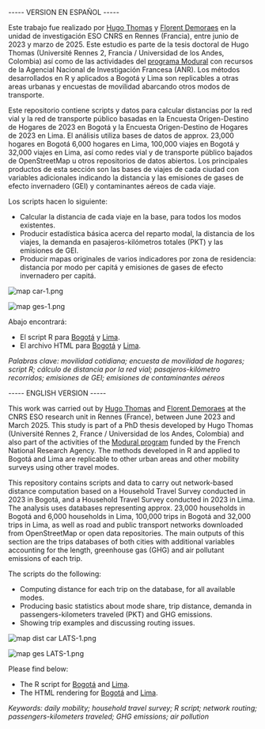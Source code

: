 ----- VERSION EN ESPAÑOL -----

Este trabajo fue realizado por [Hugo Thomas](https://perso.univ-rennes2.fr/hugo.thomas) y [Florent Demoraes](https://perso.univ-rennes2.fr/florent.demoraes) en la unidad de investigación ESO CNRS en Rennes (Francia), entre junio de 2023 y marzo de 2025. Este estudio es parte de la tesis doctoral de Hugo Thomas (Université Rennes 2, Francia / Universidad de los Andes, Colombia) así como de las actividades del [programa Modural](https://modural.hypotheses.org/le-projet-modural/el-proyecto) con recursos de la Agencial Nacional de Investigación Francesa (ANR). Los métodos desarrollados en R y aplicados a Bogotá y Lima son replicables a otras areas urbanas y encuestas de movilidad abarcando otros modos de transporte.

Este repositorio contiene scripts y datos para calcular distancias por la red vial y la red de transporte público basadas en la Encuesta Origen-Destino de Hogares de 2023 en Bogotá y la Encuesta Origen-Destino de Hogares de 2023 en Lima. El análisis utiliza bases de datos de approx. 23,000 hogares en Bogotá 6,000 hogares en Lima, 100,000 viajes en Bogotá y 32,000 viajes en Lima, así como redes vial y de transporte público bajados de OpenStreetMap u otros repositorios de datos abiertos. Los principales productos de esta sección son las bases de viajes de cada ciudad con variables adicionales indicando la distancia y las emisiones de gases de efecto invernadero (GEI) y contaminantes aéreos de cada viaje.

Los scripts hacen lo siguiente:

* Calcular la distancia de cada viaje en la base, para todos los modos existentes.
* Producir estadística básica acerca del reparto modal, la distancia de los viajes, la demanda en pasajeros-kilómetros totales (PKT) y las emisiones de GEI.
* Producir mapas originales de varios indicadores por zona de residencia: distancia por modo per capitá y emisiones de gases de efecto invernadero per capitá.

![map car-1.png](https://github.com/ESO-Rennes/Distancias_Emisiones_EODH/blob/main/map%20car-1.png)

![map ges-1.png](https://github.com/ESO-Rennes/Distancias_Emisiones_EODH/blob/main/map%20ges-1.png)

Abajo encontrará:
* El script R para [Bogotá](Distancias_EODH_2023_projection_reseau.Rmd) y [Lima](Distancias_ATU_2023_con_caminata_previa.Rmd).
* El archivo HTML para [Bogotá](https://htmlpreview.github.io/?https://github.com/ESO-Rennes/Distancias_Emisiones_EODH/blob/main/Distancias_EODH_2023_projection_reseau.html) y [Lima](https://htmlpreview.github.io/?https://github.com/ESO-Rennes/Distancias_Emisiones_EODH/blob/main/Distancias_ATU_2023_con_caminata_previa.html).

_Palabras clave:
movilidad cotidiana; encuesta de movilidad de hogares; script R; cálculo de distancia por la red vial; pasajeros-kilómetro recorridos; emisiones de GEI; emisiones de contaminantes aéreos_

----- ENGLISH VERSION -----

This work was carried out by [Hugo Thomas](https://perso.univ-rennes2.fr/hugo.thomas) and [Florent Demoraes](https://perso.univ-rennes2.fr/florent.demoraes) at the CNRS ESO research unit in Rennes (France), between June 2023 and March 2025. This study is part of a PhD thesis developed by Hugo Thomas (Université Rennes 2, France / Universidad de los Andes, Colombia) and also part of the activities of the [Modural program](https://modural.hypotheses.org/le-projet) funded by the French National Research Agency. The methods developed in R and applied to Bogotá and Lima are replicable to other urban areas and other mobility surveys using other travel modes.

This repository contains scripts and data to carry out network-based distance computation based on a Household Travel Survey conducted in 2023 in Bogotá, and a Household Travel Survey conducted in 2023 in Lima. The analysis uses databases representing approx. 23,000 households in Bogotá and 6,000 households in Lima, 100,000 trips in Bogotá and 32,000 trips in Lima, as well as road and public transport networks downloaded from OpenStreetMap or open data repositories. The main outputs of this section are the trips databases of both cities with additional variables accounting for the length, greenhouse gas (GHG) and air pollutant emissions of each trip. 

The scripts do the following:

* Computing distance for each trip on the database, for all available modes.
* Producing basic statistics about mode share, trip distance, demanda in passengers-kilometers traveled (PKT) and GHG emissions.
* Showing trip examples and discussing routing issues.

![map dist car LATS-1.png](https://github.com/ESO-Rennes/Distancias_Emisiones_EODH/blob/main/map%20dist%20car%20LATS-1.png)

![map ges LATS-1.png](https://github.com/ESO-Rennes/Distancias_Emisiones_EODH/blob/main/map%20ges%20LATS-1.png)

 Please find below:
* The R script for [Bogotá](Distancias_EODH_2023_projection_reseau.Rmd) and [Lima](Distancias_ATU_2023_con_caminata_previa.Rmd).
* The HTML rendering for [Bogotá](https://htmlpreview.github.io/?https://github.com/ESO-Rennes/Distancias_Emisiones_EODH/blob/main/Distancias_EODH_2023_projection_reseau.html) and [Lima](https://htmlpreview.github.io/?https://github.com/ESO-Rennes/Distancias_Emisiones_EODH/blob/main/Distancias_ATU_2023_con_caminata_previa.html).

_Keywords: 
daily mobility; household travel survey; R script; network routing; passengers-kilometers traveled; GHG emissions; air pollution_
